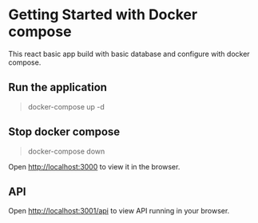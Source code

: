 # Getting Started with Docker compose

This react basic app build with basic database and configure with docker compose.

## Run the application

> docker-compose up -d

## Stop docker compose

> docker-compose down

Open [http://localhost:3000](http://localhost:3000) to view it in the browser.

## API

Open [http://localhost:3001/api](http://localhost:3001/api) to view API running in your browser.

